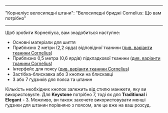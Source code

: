 - - -
"Корнеліус велосипедні штани": "Велосипедні бриджі Cornelius: Що вам потрібно"
- - -

Щоб зробити Корнеліуса, вам знадобиться наступне:

- Основні матеріали для шиття
- Приблизно 2 метри (2,2 ярда) відповідної тканини ([див. варіанти тканини Cornelius](/docs/patterns/cornelius/fabric/))
- Приблизно 0,5 метра (0,6 ярдів) підкладкової тканини ([див. варіанти тканини Cornelius](/docs/patterns/cornelius/fabric/))
- Інтерфейс для поясу ([див. варіанти тканини Cornelius](/docs/patterns/cornelius/fabric/))
- Застібка-блискавка або 3 кнопки на блискавці
- 3 або 7 ґудзиків для пояса та штанин

<Note>

Кількість необхідних кнопок залежить від стилю манжети, яку ви використовуєте. Для **Keystone** потрібно 7, тоді як для **Traditional** і **Elegant** - 3. Можливо, ви також захочете використовувати менші ґудзики для штанин порівняно з поясом, але це вже на ваш розсуд.

</Note>

